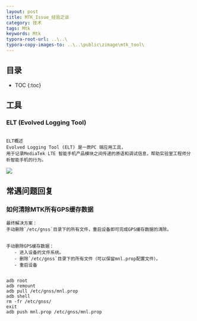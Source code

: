 ```yaml
---
layout: post
title: MTK_Issue_经验之谈
category: 技术
tags: Mtk 
keywords: Mtk
typora-root-url: ..\..\
typora-copy-images-to: ..\..\public\zimage\mtk_tool\
---
```








## 目录
 * TOC
 {:toc}







## 工具

###  ELT (Evolved Logging Tool)

```

ELT概述
Evolved Logging Tool (ELT) 是一款PC 端应用工具，
用于记录MediaTek LTE 智能手机产品模块之间传递的原语和调试信息，帮助实验室工程师分析智能手机的行为。

```


<img src="/public/zimage/mtk_tool/mtk_elt_tool.jpg">




## 常遇问题回复




### 如何清除MTK所有GPS缓存数据



```
最终解决方案：
手动删除`/etc/gnss`目录下的所有文件，重启设备即可完成GPS缓存数据的清除。


手动删除GPS缓存数据：
   - 进入设备的文件系统。
   - 删除`/etc/gnss`目录下的所有文件（可以保留mnl.prop配置文件）。
   - 重启设备


adb root
adb remount
adb pull /etc/gnss/mnl.prop
adb shell 
rm -fr /etc/gnss/
exit
adb push mnl.prop /etc/gnss/mnl.prop



```


















